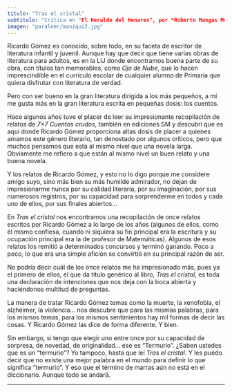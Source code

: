 ```yaml
---
titulo: "Tras el cristal"
subtitulo: "Crítica en "El Heraldo del Henares", por *Roberto Mangas Morales*, en marzo de 2013"
imagen: "paraleer/maniqui2.jpg"
---
```

Ricardo Gómez es conocido, sobre todo, en su faceta de escritor de literatura infantil y juvenil. Aunque hay que decir que tiene varias obras de literatura para adultos, es en la LIJ donde encontramos buena parte de su obra, con títulos tan memorables, como _Ojo de Nube_, que lo hacen imprescindible en el currículo escolar de cualquier alumno de Primaria que quiera disfrutar con literatura de verdad.

Pero con ser bueno en la gran literatura dirigida a los más pequeños, a mí me gusta más en la gran literatura escrita en pequeñas dosis: los cuentos.

Hace algunos años tuve el placer de leer su impresionante recopilación de relatos de _7×7 Cuentos crudos_, también en ediciones SM y descubrí que es aquí donde Ricardo Gómez proporciona altas dosis de placer a quienes amamos este género literario, tan denostado por algunos críticos, pero que muchos pensamos que está al mismo nivel que una novela larga. Obviamente me refiero a que están al mismo nivel un buen relato y una buena novela.

Y los relatos de Ricardo Gómez, y esto no lo digo porque me considere amigo suyo, sino más bien su más humilde admirador, no dejan de impresionarme nunca por su calidad literaria, por su imaginación, por sus numerosos registros, por su capacidad para sorprenderme en todos y cada uno de ellos, por sus finales abiertos…

En _Tras el cristal_ nos encontramos una recopilación de once relatos escritos por Ricardo Gómez a lo largo de los años (algunos de ellos, como él mismo confiesa, cuando ni siquiera su fin principal era la escritura y su ocupación principal era la de profesor de Matemáticas). Algunos de esos relatos los remitió a determinados concursos y terminó ganando. Poco a poco, lo que era una simple afición se convirtió en su principal razón de ser.

No podría decir cuál de los once relatos me ha impresionado más, pues ya el primero de ellos, el que da título genérico al libro, _Tras el cristal_, es toda una declaración de intenciones que nos deja con la boca abierta y haciéndonos multitud de preguntas.

La manera de tratar Ricardo Gómez temas como la muerte, la xenofobia, el alzhéimer, la violencia… nos descubre que para las mismas palabras, para los mismos temas, para los mismos sentimientos hay mil formas de decir las cosas. Y Ricardo Gómez las dice de forma diferente. Y bien.

Sin embargo, si tengo que elegir uno entre once por su capacidad de sorpresa, de novedad, de originalidad… ese es “Termurio”. ¿Saben ustedes que es un “termurio”? Yo tampoco, hasta que leí _Tras el cristal_. Y les puedo decir que no existe una mejor palabra en el mundo para definir lo que significa “termurio”. Y eso que el término de marras aún no está en el diccionario. Aunque todo se andará.

* * *
